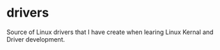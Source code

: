 # drivers

Source of Linux drivers that I have create when learing Linux Kernal and Driver development. 
